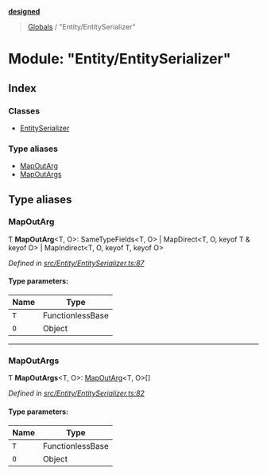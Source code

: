 **[designed](tsdoc/README.md)**

> [Globals](tsdoc/globals.md) / "Entity/EntitySerializer"

# Module: "Entity/EntitySerializer"

## Index

### Classes

* [EntitySerializer](tsdoc/classes/_entity_entityserializer_.entityserializer.md)

### Type aliases

* [MapOutArg](tsdoc/modules/_entity_entityserializer_.md#mapoutarg)
* [MapOutArgs](tsdoc/modules/_entity_entityserializer_.md#mapoutargs)

## Type aliases

### MapOutArg

Ƭ  **MapOutArg**\<T, O>: SameTypeFields\<T, O> \| MapDirect\<T, O, keyof T & keyof O> \| MapIndirect\<T, O, keyof T, keyof O>

*Defined in [src/Entity/EntitySerializer.ts:87](https://github.com/jamesapple/ts-designed/blob/d9cf2e1/src/Entity/EntitySerializer.ts#L87)*

#### Type parameters:

Name | Type |
------ | ------ |
`T` | FunctionlessBase |
`O` | Object |

___

### MapOutArgs

Ƭ  **MapOutArgs**\<T, O>: [MapOutArg](tsdoc/modules/_entity_entityserializer_.md#mapoutarg)\<T, O>[]

*Defined in [src/Entity/EntitySerializer.ts:82](https://github.com/jamesapple/ts-designed/blob/d9cf2e1/src/Entity/EntitySerializer.ts#L82)*

#### Type parameters:

Name | Type |
------ | ------ |
`T` | FunctionlessBase |
`O` | Object |
